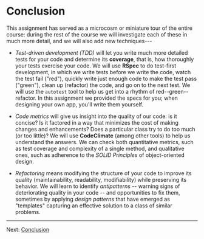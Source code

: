 
Conclusion
==========

This assignment has served as a microcosm or miniature tour of the
entire course: during the rest of the course we will investigate each of
these in much more detail, and we will also add new techniques---

* *Test-driven development (TDD)* will let you write much more
detailed tests for your code and determine its **coverage**, that is,
how thoroughly your tests exercise your code.  We will use **RSpec** to
do test-first development, in which we write tests before we write the
code, watch the test fail ("red"), quickly write just enough code to make the
test pass ("green"), clean up (refactor) the code, and go on to the next test.  We
will use the `autotest` tool to help us get into a rhythm of red--green--refactor.
In this assignment we provided the specs for you; when designing your
own app, you'll write them yourself.

* *Code metrics* will give us insight into the quality of our code: is
it concise?  Is it factored in a way that minimizes the cost of making
changes and enhancements?  Does a particular class try to do too much
(or too little)?  We will use **CodeClimate** (among other tools) to
help us understand the answers.  We can check both quantitative metrics,
such as test coverage and complexity of a single method, and qualitative
ones, such as adherence to the *SOLID Principles* of object-oriented
design.

* *Refactoring* means modifying the structure of your code to improve
its quality (maintainability, readability, modifiability) while
preserving its behavior.  We will learn to identify *antipatterns* --
warning signs of deteriorating quality in your code -- and opportunities
to fix them, sometimes by applying *design patterns* that have emerged
as "templates" capturing an effective solution to a class of similar
problems. 


-----

Next: [Conclusion](part_6_conclusion.md)  
